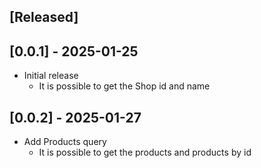 ## [Released]

## [0.0.1] - 2025-01-25

- Initial release
    - It is possible to get the Shop id and name

## [0.0.2] - 2025-01-27

- Add Products query
    - It is possible to get the products and products by id
